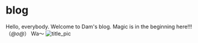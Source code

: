 # blog
Hello, everybody. Welcome to Dam's blog. Magic is in the beginning here!!! （*@ο@*） Wa～
![title_pic](http://img0.ph.126.net/488Rcbov3V3onQqX1_rNTA==/3365596296630583317.jpg)
